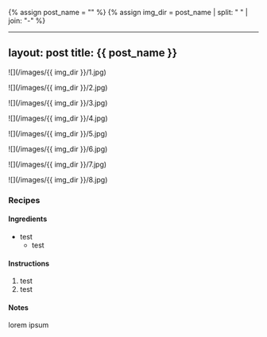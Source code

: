 {% assign post_name = "<name of article>" %}
{% assign img_dir = post_name | split: " " | join: "-" %}

---
layout: post
title: {{ post_name }}
---
![](/images/{{ img_dir }}/1.jpg)



![](/images/{{ img_dir }}/2.jpg)



![](/images/{{ img_dir }}/3.jpg)



![](/images/{{ img_dir }}/4.jpg)



![](/images/{{ img_dir }}/5.jpg)



![](/images/{{ img_dir }}/6.jpg)



![](/images/{{ img_dir }}/7.jpg)



![](/images/{{ img_dir }}/8.jpg)

### Recipes
#### Ingredients
+ test
  + test

#### Instructions
1. test
1. test

#### Notes
lorem ipsum
